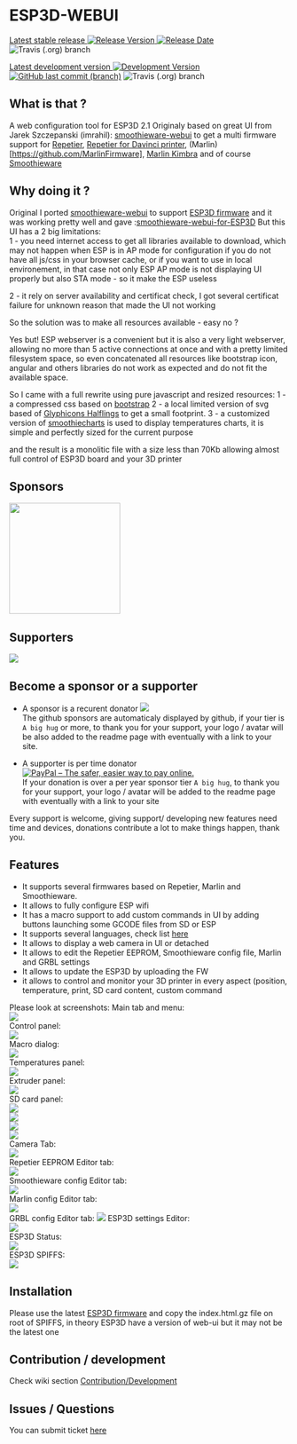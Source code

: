 # ESP3D-WEBUI 
[Latest stable release ![Release Version](https://img.shields.io/github/v/release/luc-github/ESP3D-WEBUI?color=green&include_prereleases&style=plastic) ![Release Date](https://img.shields.io/github/release-date/luc-github/ESP3D-WEBUI.svg?style=plastic)](https://github.com/luc-github/ESP3D-WEBUI/releases/latest/) ![Travis (.org) branch](https://img.shields.io/travis/luc-github/ESP3D-WEBUI/2.1?style=plastic)   

[Latest development version ![Development Version](https://img.shields.io/badge/Devt-v3.0-yellow?style=plastic) ![GitHub last commit (branch)](https://img.shields.io/github/last-commit/luc-github/ESP3D-WEBUI/3.0?style=plastic)](https://github.com/luc-github/ESP3D-WEBUI/tree/3.0) ![Travis (.org) branch](https://img.shields.io/travis/luc-github/ESP3D-WEBUI/3.0?style=plastic)   

## What is that ?
A web configuration tool for ESP3D 2.1
Originaly based on great UI from Jarek Szczepanski (imrahil): [smoothieware-webui](http://imrahil.github.io/smoothieware-webui/) to get a multi firmware support for [Repetier](https://github.com/repetier/Repetier-Firmware), [Repetier for Davinci printer](https://github.com/luc-github/Repetier-Firmware-0.92), (Marlin)[https://github.com/MarlinFirmware], [Marlin Kimbra](https://github.com/MagoKimbra/MarlinKimbra) and of course [Smoothieware](https://github.com/Smoothieware/Smoothieware)

## Why doing it ?
Original I ported [smoothieware-webui](http://imrahil.github.io/smoothieware-webui/) to support [ESP3D firmware](https://github.com/luc-github/ESP3D) and it was working pretty well and gave :[smoothieware-webui-for-ESP3D](https://github.com/luc-github/smoothieware-webui-for-ESP3D) 
But this UI has a 2 big limitations:    
1 - you need internet access to get all libraries available to download, which may not happen when ESP is in AP mode for configuration if you do not have all js/css in your browser cache, or if you want to use in local environement, in that case not only ESP AP mode is not displaying UI properly but also STA mode - so it make the ESP useless

2 - it rely on server availability and certificat check, I got several certificat failure for unknown reason that made the UI not working

So the solution was to make all resources available - easy no ?

Yes but!  ESP webserver is a convenient but it is also a very light webserver, allowing no more than 5 active connections at once and with a pretty limited filesystem space, so even concatenated all resources like bootstrap icon, angular and others libraries do not work as expected and do not fit the available space.

So I came with a full rewrite using pure javascript and resized resources:
1 - a compressed css based on [bootstrap](http://getbootstrap.com/css/) 
2 - a local limited version of svg based of [Glyphicons Halflings](http://glyphicons.com/) to get a small footprint.
3 - a customized version of [smoothiecharts](http://smoothiecharts.org/) is used to display temperatures charts, it is simple and perfectly sized for the current purpose

and the result is a monolitic file with a size less than 70Kb allowing almost full control of ESP3D board and your 3D printer


## Sponsors 
[<img width="200px" src="https://raw.githubusercontent.com/luc-github/ESP3D/3.0/images/sponsors-supporters/FYSETC/LOGO.png">](https://www.fysetc.com/)  

## Supporters
[<img src="https://raw.githubusercontent.com/luc-github/ESP3D/3.0/images/sponsors-supporters/PanucattDevices/Panucatt.jpg" />](http://www.panucatt.com/)


## Become a sponsor or a supporter
 * A sponsor is a recurent donator [<img src="https://raw.githubusercontent.com/luc-github/ESP3D/3.0/images/sponsors-supporters/sponsor.PNG" />](https://github.com/sponsors/luc-github)   
 The github sponsors are automaticaly displayed by github, if your tier is `A big hug` or more, to thank you for your support, your logo / avatar will be also added to the readme page with eventually with a link to your site.    

 * A supporter is per time donator [<img src="https://www.paypalobjects.com/en_US/i/btn/btn_donateCC_LG_global.gif" border="0" alt="PayPal – The safer, easier way to pay online.">](https://www.paypal.com/cgi-bin/webscr?cmd=_s-xclick&hosted_button_id=Y8FFE7NA4LJWQ)    
 If your donation is over a per year sponsor tier `A big hug`, to thank you for your support, your logo / avatar will be added to the readme page with eventually with a link to your site    

 Every support is welcome, giving support/ developing new features need time and devices, donations contribute a lot to make things happen, thank you.

## Features
- It supports several firmwares based on Repetier, Marlin and Smoothieware.
- It allows to fully configure ESP wifi
- It has a macro support to add custom commands in UI by adding buttons launching some GCODE files from SD or ESP 
- It supports several languages, check list [here](https://github.com/luc-github/ESP3D-WEBUI/wiki/Translation-support)
- It allows to display a web camera in UI or detached
- It allows to edit the Repetier EEPROM, Smoothieware config file, Marlin and GRBL settings
- It allows to update the ESP3D by uploading the FW
- it allows to control and monitor your 3D printer in every aspect (position, temperature, print, SD card content, custom command

Please look at screenshots:
Main tab and menu:   
<img src='https://raw.githubusercontent.com/luc-github/ESP3D-WEBUI/master/images/Full1.PNG'/>   
Control panel:  
<img src='https://raw.githubusercontent.com/luc-github/ESP3D-WEBUI/master/images/controls.PNG'/>  
Macro dialog:   
<img src='https://raw.githubusercontent.com/luc-github/ESP3D-WEBUI/master/images/Macro.PNG'/>   
Temperatures panel:   
<img src='https://raw.githubusercontent.com/luc-github/ESP3D-WEBUI/master/images/temperatures.PNG'/>   
Extruder panel:   
<img src='https://raw.githubusercontent.com/luc-github/ESP3D-WEBUI/master/images/esxtruders.PNG'/>  
SD card panel:   
<img src='https://raw.githubusercontent.com/luc-github/ESP3D-WEBUI/master/images/SD1.PNG'/>  
<img src='https://raw.githubusercontent.com/luc-github/ESP3D-WEBUI/master/images/SD1.5.PNG'/>   
<img src='https://raw.githubusercontent.com/luc-github/ESP3D-WEBUI/master/images/SD2.PNG'/>  
<img src='https://raw.githubusercontent.com/luc-github/ESP3D-WEBUI/master/images/SD-Dir.PNG'/>  
Camera Tab:   
<img src='https://raw.githubusercontent.com/luc-github/ESP3D-WEBUI/master/images/Camera.PNG'/>  
Repetier EEPROM Editor tab:  
<img src='https://raw.githubusercontent.com/luc-github/ESP3D-WEBUI/master/images/Repetier.PNG'/>  
Smoothieware config Editor tab:  
<img src='https://raw.githubusercontent.com/luc-github/ESP3D-WEBUI/master/images/smoothieware.PNG'/>  
Marlin config Editor tab:  
<img src='https://raw.githubusercontent.com/luc-github/ESP3D-WEBUI/master/images/Marlin.PNG'/>  
GRBL config Editor tab: 
<img src='https://user-images.githubusercontent.com/8822552/37540735-60bada08-2958-11e8-92ee-69aee4b83e7a.png'/> 
ESP3D settings Editor:   
<img src='https://raw.githubusercontent.com/luc-github/ESP3D-WEBUI/master/images/ESP3D1.PNG'/>  
ESP3D Status:   
<img src='https://raw.githubusercontent.com/luc-github/ESP3D-WEBUI/master/images/status.PNG'/>   
ESP3D SPIFFS:   
<img src='https://raw.githubusercontent.com/luc-github/ESP3D-WEBUI/master/images/SPIFFS.PNG'/>   


## Installation
Please use the latest [ESP3D firmware](https://github.com/luc-github/ESP3D/tree/2.1) and copy the index.html.gz file on root of SPIFFS, in theory ESP3D have a version of web-ui but it may not be the latest one

## Contribution / development
Check wiki section [Contribution/Development](https://github.com/luc-github/ESP3D-WEBUI/wiki/Compilation---Development)

## Issues / Questions
You can submit ticket [here](https://github.com/luc-github/ESP3D-WEBUI/issues)

 
